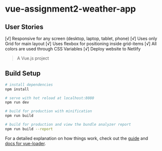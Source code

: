# vue-assignment2-weather-app

## User Stories

[√] Responsive for any screen (desktop, laptop, tablet, phone)
[√] Uses only Grid for main layout
[√] Uses flexbox for positioning inside grid-items
[√] All colors are used through CSS Variables
[√] Deploy website to Netlify

> A Vue.js project

## Build Setup

``` bash
# install dependencies
npm install

# serve with hot reload at localhost:8080
npm run dev

# build for production with minification
npm run build

# build for production and view the bundle analyzer report
npm run build --report
```

For a detailed explanation on how things work, check out the [guide](http://vuejs-templates.github.io/webpack/) and [docs for vue-loader](http://vuejs.github.io/vue-loader).
